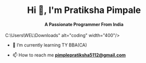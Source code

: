 <h1 align="center">Hi 👋, I'm Pratiksha Pimpale</h1>
<h4 align="center">A Passionate Programmer From India</h4>
C:\Users\WEL\Downloads" alt="coding" width="400"/> </p>

- 🌱 I’m currently learning TY BBA(CA)

- 📫 How to reach me **pimplepratiksha5112@gmail.com**

